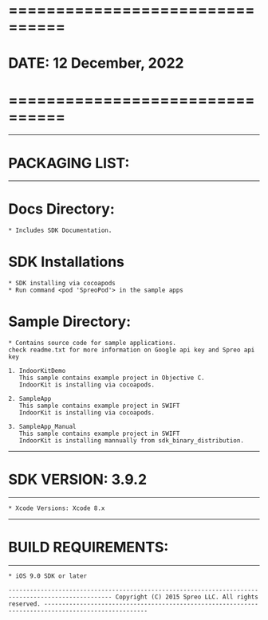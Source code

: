 
# ================================ #
#  DATE: 12 December, 2022   
# ================================ #

---------------------------------------------------------------------------------------------------------
# PACKAGING LIST:
____________________________________

# Docs Directory:
	* Includes SDK Documentation.

# SDK Installations
	* SDK installing via cocoapods
    * Run command <pod 'SpreoPod'> in the sample apps

# Sample Directory:
    * Contains source code for sample applications.
    check readme.txt for more information on Google api key and Spreo api key

    1. IndoorKitDemo
       This sample contains example project in Objective C.
       IndoorKit is installing via cocoapods. 

    2. SampleApp
       This sample contains example project in SWIFT 
       IndoorKit is installing via cocoapods. 

    3. SampleApp_Manual
       This sample contains example project in SWIFT 
       IndoorKit is installing mannually from sdk_binary_distribution. 

---------------------------------------------------------------------------------------------------------
# SDK VERSION: 3.9.2
____________________________________

    * Xcode Versions: Xcode 8.x

---------------------------------------------------------------------------------------------------------
# BUILD REQUIREMENTS:
____________________________________

    * iOS 9.0 SDK or later

`---------------------------------------------------------------------------------------------------
    Copyright (C) 2015 Spreo LLC. All rights reserved.
 ---------------------------------------------------------------------------------------------------`
